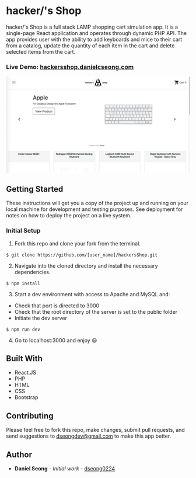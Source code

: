 # hacker/'s Shop

hacker/'s Shop is a full stack LAMP shopping cart simulation app. It is a single-page React application and operates through dynamic PHP API. The app provides user with the ability to add keyboards and mice to their cart from a catalog, update the quantity of each item in the cart and delete selected items from the cart.

### Live Demo: [hackersshop.danielcseong.com](http://hackersshop.danielcseong.com)

![](hackersShop_demo.gif)

## Getting Started

These instructions will get you a copy of the project up and running on your local machine for development and testing purposes. See deployment for notes on how to deploy the project on a live system.

### Initial Setup

1. Fork this repo and clone your fork from the terminal.

```
$ git clone https://github.com/[user_name]/hackersShop.git
```

2. Navigate into the cloned directory and install the necessary dependencies.

```
$ npm install
```

3. Start a dev environment with access to Apache and MySQL and:
* Check that port is directed to 3000
* Check that the root directory of the server is set to the public folder
* Initiate the dev server

```
$ npm run dev
```

4. Go to localhost:3000 and enjoy 😃



## Built With

* React.JS
* PHP
* HTML
* CSS
* Bootstrap

## Contributing

Please feel free to fork this repo, make changes, submit pull requests, and send suggestions to dseongdev@gmail.com to make this app better.

## Author

* **Daniel Seong** - *Initial work* - [dseong0224](https://github.com/dseong0224)
